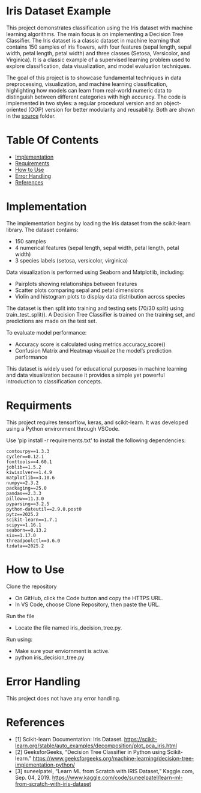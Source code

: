 # Iris Dataset Example
This project demonstrates classification using the Iris dataset with machine learning algorithms. The main focus is on implementing a Decision Tree Classifier. The Iris dataset is a classic dataset in machine learning that contains 150 samples of iris flowers, with four features (sepal length, sepal width, petal length, petal width) and three classes (Setosa, Versicolor, and Virginica). It is a classic example of a supervised learning problem used to explore classification, data visualization, and model evaluation techniques.

The goal of this project is to showcase fundamental techniques in data preprocessing, visualization, and machine learning classification, highlighting how models can learn from real-world numeric data to distinguish between different categories with high accuracy. The code is implemented in two styles: a regular procedural version and an object-oriented (OOP) version for better modularity and reusability. Both are shown in the [source](#src) folder. 

# Table Of Contents
- [Implementation](#implementation)
- [Requirements](#requirments)
- [How to Use](#how-to-use)
- [Error Handling](#error-handling)
- [References](#references)

# Implementation
The implementation begins by loading the Iris dataset from the scikit-learn library. The dataset contains:
- 150 samples
- 4 numerical features (sepal length, sepal width, petal length, petal width)
- 3 species labels (setosa, versicolor, virginica)

Data visualization is performed using Seaborn and Matplotlib, including:
- Pairplots showing relationships between features
- Scatter plots comparing sepal and petal dimensions
- Violin and histogram plots to display data distribution across species

The dataset is then split into training and testing sets (70/30 split) using train_test_split(). A Decision Tree Classifier is trained on the training set, and predictions are made on the test set.

To evaluate model performance:
- Accuracy score is calculated using metrics.accuracy_score()
- Confusion Matrix and Heatmap visualize the model’s prediction performance

This dataset is widely used for educational purposes in machine learning and data visualization because it provides a simple yet powerful introduction to classification concepts.
# Requirments 
This project requires tensorflow, keras, and scikit-learn. It was developed using a Python environment through VSCode.

Use 'pip install -r requirements.txt' to install the following dependencies:

```
contourpy==1.3.3
cycler==0.12.1
fonttools==4.60.1
joblib==1.5.2
kiwisolver==1.4.9
matplotlib==3.10.6
numpy==2.3.2
packaging==25.0
pandas==2.3.3
pillow==11.3.0
pyparsing==3.2.5
python-dateutil==2.9.0.post0
pytz==2025.2
scikit-learn==1.7.1
scipy==1.16.1
seaborn==0.13.2
six==1.17.0
threadpoolctl==3.6.0
tzdata==2025.2
```
# How to Use
Clone the repository
- On GitHub, click the Code button and copy the HTTPS URL.
- In VS Code, choose Clone Repository, then paste the URL.

Run the file
- Locate the file named iris_decision_tree.py.

Run using:
- Make sure your enviornment is active. 
- python iris_decision_tree.py
# Error Handling 
This project does not have any error handling. 

# References 
- [1] Scikit-learn Documentation: Iris Dataset. https://scikit-learn.org/stable/auto_examples/decomposition/plot_pca_iris.html
- [2] GeeksforGeeks, “Decision Tree Classifier in Python using Scikit-learn.” https://www.geeksforgeeks.org/machine-learning/decision-tree-implementation-python/
- [3] suneelpatel, “Learn ML from Scratch with IRIS Dataset,” Kaggle.com, Sep. 04, 2019. https://www.kaggle.com/code/suneelpatel/learn-ml-from-scratch-with-iris-dataset
‌
‌
